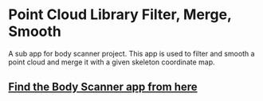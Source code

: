# Point Cloud Library Filter, Merge, Smooth
A sub app for body scanner project. This app is used to filter and smooth a point cloud and merge it with a given skeleton coordinate map.

## [Find the Body Scanner app from here](https://github.com/aerarslan/BodyScanner-Kinect)
